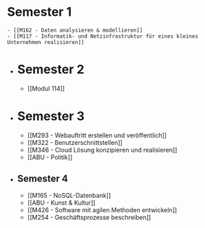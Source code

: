 # Semester 1
	- [[M162 - Daten analysieren & modellieren]]
	- [[M117 - Informatik- und Netzinfrastruktur für eines kleines Unternehmen realisieren]]
- # Semester 2
	- [[Modul 114]]
- # Semester 3
	- [[M293 - Webauftritt erstellen und veröffentlich]]
	- [[M322 - Benutzerschnittstellen]]
	- [[M346 - Cloud Lösung konzipieren und realisieren]]
	- [[ABU - Politik]]
- ## Semester 4
	- [[M165 - NoSQL-Datenbank]]
	- [[ABU - Kunst & Kultur]]
	- [[M426 - Software mit agilen Methoden entwickeln]]
	- [[M254 - Geschäftsprozesse beschreiben]]